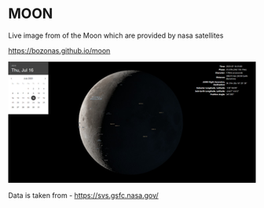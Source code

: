# MOON

Live image from of the Moon which are provided by nasa satellites

https://bozonas.github.io/moon

![](./images/front.PNG)

Data is taken from - https://svs.gsfc.nasa.gov/